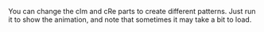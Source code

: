 You can change the cIm and cRe parts to create different patterns. Just run it to show the animation, and note that sometimes it may take a bit to load.
